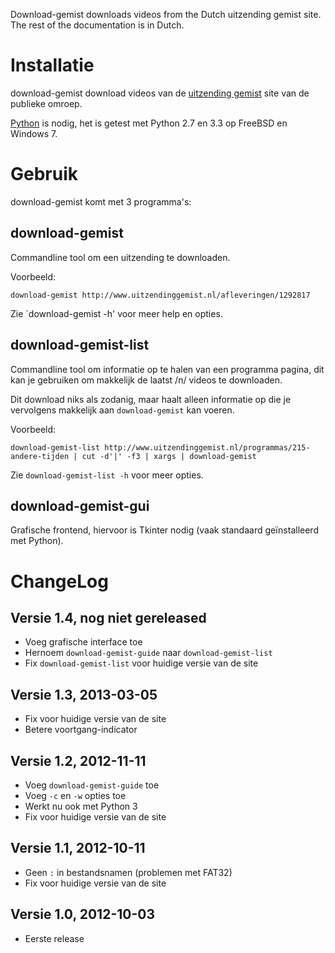 Download-gemist downloads videos from the Dutch uitzending gemist site. The
rest of the documentation is in Dutch.


Installatie
===========

download-gemist download videos van de [uitzending gemist][1] site van de
publieke omroep.

[Python][2] is nodig, het is getest met Python 2.7 en 3.3 op FreeBSD en
Windows 7.

Gebruik
=======
download-gemist komt met 3 programma's:

download-gemist
---------------
Commandline tool om een uitzending te downloaden.

Voorbeeld:

    download-gemist http://www.uitzendinggemist.nl/afleveringen/1292817

Zie `download-gemist -h' voor meer help en opties.

download-gemist-list
--------------------
Commandline tool om informatie op te halen van een programma pagina, dit kan
je gebruiken om makkelijk de laatst /n/ videos te downloaden.

Dit download niks als zodanig, maar haalt alleen informatie op die je
vervolgens makkelijk aan `download-gemist` kan voeren.

Voorbeeld:

    download-gemist-list http://www.uitzendinggemist.nl/programmas/215-andere-tijden | cut -d'|' -f3 | xargs | download-gemist

Zie `download-gemist-list -h` voor meer opties.

download-gemist-gui
-------------------
Grafische frontend, hiervoor is Tkinter nodig (vaak standaard geïnstalleerd
met Python).


ChangeLog
=========
Versie 1.4, nog niet gereleased
-------------------------------
- Voeg grafische interface toe
- Hernoem `download-gemist-guide` naar `download-gemist-list`
- Fix `download-gemist-list` voor huidige versie van de site

Versie 1.3, 2013-03-05
----------------------
- Fix voor huidige versie van de site
- Betere voortgang-indicator

Versie 1.2, 2012-11-11
----------------------
- Voeg `download-gemist-guide` toe
- Voeg `-c` en `-w` opties toe
- Werkt nu ook met Python 3
- Fix voor huidige versie van de site

Versie 1.1, 2012-10-11
----------------------
- Geen `:` in bestandsnamen (problemen met FAT32)
- Fix voor huidige versie van de site

Versie 1.0, 2012-10-03
----------------------
- Eerste release

[1]: http://www.uitzendinggemist.nl/
[2]: http://python.org/
